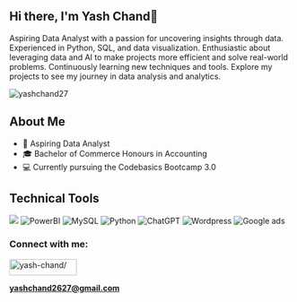 ## Hi there, I'm Yash Chand👋
Aspiring Data Analyst with a passion for uncovering insights through data. Experienced in Python, SQL, and data visualization. Enthusiastic about leveraging data and AI to make projects more efficient and solve real-world problems. Continuously learning new techniques and tools. Explore my projects to see my journey in data analysis and analytics.
<p align="left"> <img src="https://komarev.com/ghpvc/?username=yashchand27&label=Profile%20views&color=0e75b6&style=flat" alt="yashchand27" /> </p>

## About Me
* 🌱 Aspiring Data Analyst
* 🎓 Bachelor of Commerce Honours in Accounting
* 💻 Currently pursuing the Codebasics Bootcamp 3.0
## Technical Tools
 ![](https://img.shields.io/badge/Microsoft%20Excel-217346.svg?style=for-the-badge&logo=Microsoft-Excel&logoColor=white)
 ![PowerBI](https://img.shields.io/badge/Power%20BI-F2C811.svg?style=for-the-badge&logo=Power-BI&logoColor=black)
 ![MySQL](https://img.shields.io/badge/mysql-4479A1.svg?style=for-the-badge&logo=mysql&logoColor=white)
 ![Python](https://img.shields.io/badge/python-3670A0?style=for-the-badge&logo=python&logoColor=ffdd54)
 ![ChatGPT](https://img.shields.io/badge/chatGPT-74aa9c?style=for-the-badge&logo=openai&logoColor=white)
 ![Wordpress](https://img.shields.io/badge/WordPress-21759B.svg?style=for-the-badge&logo=WordPress&logoColor=white)
 ![Google ads](https://img.shields.io/badge/Google%20Ads-4285F4.svg?style=for-the-badge&logo=Google-Ads&logoColor=white)


<h3 align="left">Connect with me:</h3>
<p align="left">
<a href="https://linkedin.com/in/yash-chand/" target="blank"><img align="center" src="https://img.shields.io/badge/LinkedIn-0A66C2.svg?style=for-the-badge&logo=LinkedIn&logoColor=white" alt="yash-chand/" height="29" width="120" /></a>
</p> 

**yashchand2627@gmail.com**




